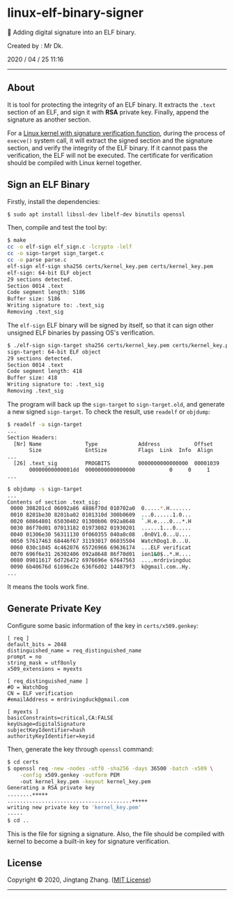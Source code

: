# linux-elf-binary-signer

🐧 Adding digital signature into an ELF binary.

Created by : Mr Dk.

2020 / 04 / 25 11:16

---

## About

It is tool for protecting the integrity of an ELF binary. It extracts the `.text` section of an ELF, and sign it with **RSA** private key. Finally, append the signature as another section.

For a [Linux kernel with signature verification function](https://github.com/mrdrivingduck/kernel-with-elf-signature-verification), during the process of `execve()` system call, it will extract the signed section and the signature section, and verify the integrity of the ELF binary. If it cannot pass the verification, the ELF will not be executed. The certificate for verification should be compiled with Linux kernel together.

## Sign an ELF Binary

Firstly, install the dependencies:

```bash
$ sudo apt install libssl-dev libelf-dev binutils openssl
```

Then, compile and test the tool by:

```bash
$ make
cc -o elf-sign elf_sign.c -lcrypto -lelf
cc -o sign-target sign_target.c
cc -o parse parse.c
elf-sign elf-sign sha256 certs/kernel_key.pem certs/kernel_key.pem
elf-sign: 64-bit ELF object
29 sections detected.
Section 0014 .text
Code segment length: 5186
Buffer size: 5186
Writing signature to: .text_sig
Removing .text_sig
```

The `elf-sign` ELF binary will be signed by itself, so that it can sign other unsigned ELF binaries by passing OS's verification.

```bash
$ ./elf-sign sign-target sha256 certs/kernel_key.pem certs/kernel_key.pem
sign-target: 64-bit ELF object
29 sections detected.
Section 0014 .text
Code segment length: 418
Buffer size: 418
Writing signature to: .text_sig
Removing .text_sig
```

The program will back up the `sign-target` to `sign-target.old`, and generate a new signed `sign-target`. To check the result, use `readelf` or `objdump`:

```bash
$ readelf -a sign-target
...
Section Headers:
  [Nr] Name              Type             Address           Offset
       Size              EntSize          Flags  Link  Info  Align
...
  [26] .text_sig         PROGBITS         0000000000000000  00001039
       00000000000001dd  0000000000000000           0     0     1
...
```

```bash
$ objdump -s sign-target
...
Contents of section .text_sig:
 0000 308201cd 06092a86 4886f70d 010702a0  0.....*.H.......
 0010 8201be30 8201ba02 0101310d 300b0609  ...0......1.0...
 0020 60864801 65030402 01300b06 092a8648  `.H.e....0...*.H
 0030 86f70d01 07013182 01973082 01930201  ......1...0.....
 0040 01306e30 56311130 0f060355 040a0c08  .0n0V1.0...U....
 0050 57617463 68446f67 31193017 06035504  WatchDog1.0...U.
 0060 030c1045 4c462076 65726966 69636174  ...ELF verificat
 0070 696f6e31 26302406 092a8648 86f70d01  ion1&0$..*.H....
 0080 09011617 6d726472 6976696e 67647563  ....mrdrivingduc
 0090 6b40676d 61696c2e 636f6d02 144879f3  k@gmail.com..Hy.
...
```

It means the tools work fine.

## Generate Private Key

Configure some basic information of the key in `certs/x509.genkey`:

```
[ req ]
default_bits = 2048
distinguished_name = req_distinguished_name
prompt = no
string_mask = utf8only
x509_extensions = myexts

[ req_distinguished_name ]
#O = WatchDog
CN = ELF verification
#emailAddress = mrdrivingduck@gmail.com

[ myexts ]
basicConstraints=critical,CA:FALSE
keyUsage=digitalSignature
subjectKeyIdentifier=hash
authorityKeyIdentifier=keyid
```

Then, generate the key through `openssl` command:

```bash
$ cd certs
$ openssl req -new -nodes -utf8 -sha256 -days 36500 -batch -x509 \
    -config x509.genkey -outform PEM
    -out kernel_key.pem -keyout kernel_key.pem
Generating a RSA private key
........+++++
........................................+++++
writing new private key to 'kernel_key.pem'
-----
$ cd ..
```

This is the file for signing a signature. Also, the file should be compiled with kernel to become a built-in key for signature verification.

## License

Copyright © 2020, Jingtang Zhang. ([MIT License](LICENSE))

---

